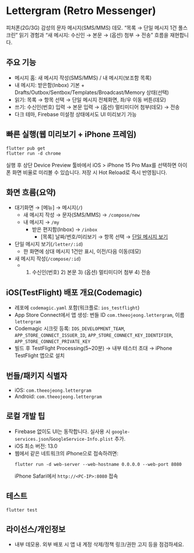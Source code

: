 # Lettergram (Retro Messenger)

피처폰(2G/3G) 감성의 문자 메시지(SMS/MMS) 데모. “목록 → 단일 메시지 1건 풀스크린” 읽기 경험과 “새 메시지: 수신인 → 본문 → (옵션) 첨부 → 전송” 흐름을 재현합니다.

## 주요 기능
- 메시지 홈: 새 메시지 작성(SMS/MMS) / 내 메시지(보조함 목록)
- 내 메시지: 받은함(Inbox) 기본 + Drafts/Outbox/Sentbox/Templates/Broadcast/Memory 상태(선택)
- 읽기: 목록 → 항목 선택 → 단일 메시지 전체화면, 좌/우 이동 버튼(데모)
- 쓰기: 수신인(번호) 입력 → 본문 입력 → (옵션) 멀티미디어 첨부(데모) → 전송
- 다크 테마, Firebase 미설정 상태에서도 UI 미리보기 가능

## 빠른 실행(웹 미리보기 + iPhone 프레임)
```
flutter pub get
flutter run -d chrome
```
실행 후 상단 Device Preview 툴바에서 iOS > iPhone 15 Pro Max를 선택하면 아이폰 화면 비율로 미리볼 수 있습니다. 저장 시 Hot Reload로 즉시 반영됩니다.

## 화면 흐름(요약)
- 대기화면 → [메뉴] → 메시지(`/`)
  - 새 메시지 작성 → 문자(SMS/MMS) → `/compose/new`
  - 내 메시지 → `/my`
    - 받은 편지함(Inbox) → `/inbox`
      - [목록] 날짜/번호/미리보기 → 항목 선택 → [단일 메시지 보기](`/letter/:id`)
- 단일 메시지 보기(`/letter/:id`)
  - 한 화면에 상대 메시지 1건만 표시, 이전/다음 이동(데모)
- 새 메시지 작성(`/compose/:id`)
  - 1) 수신인(번호) 2) 본문 3) (옵션) 멀티미디어 첨부 4) 전송

## iOS(TestFlight) 배포 개요(Codemagic)
- 레포에 `codemagic.yaml` 포함(워크플로: `ios_testflight`)
- App Store Connect에서 앱 생성: 번들 ID `com.theeojeong.lettergram`, 이름 `lettergram`
- Codemagic 시크릿 등록: `IOS_DEVELOPMENT_TEAM`, `APP_STORE_CONNECT_ISSUER_ID`, `APP_STORE_CONNECT_KEY_IDENTIFIER`, `APP_STORE_CONNECT_PRIVATE_KEY`
- 빌드 후 TestFlight Processing(5~20분) → 내부 테스터 초대 → iPhone TestFlight 앱으로 설치

## 번들/패키지 식별자
- iOS: `com.theeojeong.lettergram`
- Android: `com.theeojeong.lettergram`

## 로컬 개발 팁
- Firebase 없이도 UI는 동작합니다. 실사용 시 `google-services.json`/`GoogleService-Info.plist` 추가.
- iOS 최소 버전: 13.0
- 웹에서 같은 네트워크의 iPhone으로 접속하려면:
  ```
  flutter run -d web-server --web-hostname 0.0.0.0 --web-port 8080
  ```
  iPhone Safari에서 `http://<PC-IP>:8080` 접속

## 테스트
```
flutter test
```

## 라이선스/개인정보
- 내부 데모용. 외부 배포 시 앱 내 계정 삭제/정책 링크/권한 고지 등을 점검하세요.

